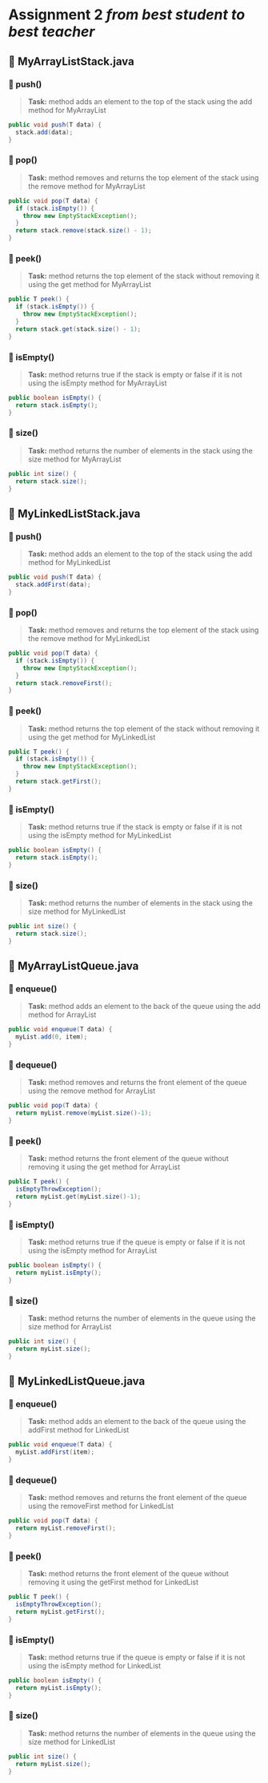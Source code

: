 # Assignment 2 *from best student to best teacher*
## 💨 MyArrayListStack.java
### 💬 push()
> **Task:** method adds an element to the top of the stack using the add method for MyArrayList
```java
public void push(T data) {
  stack.add(data);
}
```
### 💬 pop()
> **Task:** method removes and returns the top element of the stack using the remove method for MyArrayList
```java
public void pop(T data) {
  if (stack.isEmpty()) {
    throw new EmptyStackException();
  }
  return stack.remove(stack.size() - 1);
}
```
### 💬 peek()
> **Task:** method returns the top element of the stack without removing it using the get method for MyArrayList
```java
public T peek() {
  if (stack.isEmpty()) {
    throw new EmptyStackException();
  }
  return stack.get(stack.size() - 1);
}
```
### 💬 isEmpty()
> **Task:** method returns true if the stack is empty or false if it is not using the isEmpty method for MyArrayList
```java
public boolean isEmpty() {
  return stack.isEmpty();
}
```
### 💬 size()
> **Task:** method returns the number of elements in the stack using the size method for MyArrayList
```java
public int size() {
  return stack.size();
}
```


## 💨 MyLinkedListStack.java
### 💬 push()
> **Task:** method adds an element to the top of the stack using the add method for MyLinkedList
```java
public void push(T data) {
  stack.addFirst(data);
}
```
### 💬 pop()
> **Task:** method removes and returns the top element of the stack using the remove method for MyLinkedList
```java
public void pop(T data) {
  if (stack.isEmpty()) {
    throw new EmptyStackException();
  }
  return stack.removeFirst();
}
```
### 💬 peek()
> **Task:** method returns the top element of the stack without removing it using the get method for MyLinkedList
```java
public T peek() {
  if (stack.isEmpty()) {
    throw new EmptyStackException();
  }
  return stack.getFirst();
}
```
### 💬 isEmpty()
> **Task:** method returns true if the stack is empty or false if it is not using the isEmpty method for MyLinkedList
```java
public boolean isEmpty() {
  return stack.isEmpty();
}
```
### 💬 size()
> **Task:** method returns the number of elements in the stack using the size method for MyLinkedList
```java
public int size() {
  return stack.size();
}
```

## 💨 MyArrayListQueue.java
### 💬 enqueue()
> **Task:** method adds an element to the back of the queue using the add method for ArrayList
```java
public void enqueue(T data) {
  myList.add(0, item);
}
```
### 💬 dequeue()
> **Task:** method removes and returns the front element of the queue using the remove method for ArrayList
```java
public void pop(T data) {
  return myList.remove(myList.size()-1);
}
```
### 💬 peek()
> **Task:** method returns the front element of the queue without removing it using the get method for ArrayList
```java
public T peek() {
  isEmptyThrowException();
  return myList.get(myList.size()-1);
}
```
### 💬 isEmpty()
> **Task:** method returns true if the queue is empty or false if it is not using the isEmpty method for ArrayList
```java
public boolean isEmpty() {
  return myList.isEmpty();
}
```
### 💬 size()
> **Task:** method returns the number of elements in the queue using the size method for ArrayList
```java
public int size() {
  return myList.size();
}
```


## 💨 MyLinkedListQueue.java
### 💬 enqueue()
> **Task:** method adds an element to the back of the queue using the addFirst method for LinkedList
```java
public void enqueue(T data) {
  myList.addFirst(item);
}
```
### 💬 dequeue()
> **Task:** method removes and returns the front element of the queue using the removeFirst method for LinkedList
```java
public void pop(T data) {
  return myList.removeFirst();
}
```
### 💬 peek()
> **Task:** method returns the front element of the queue without removing it using the getFirst method for LinkedList
```java
public T peek() {
  isEmptyThrowException();
  return myList.getFirst();
}
```
### 💬 isEmpty()
> **Task:** method returns true if the queue is empty or false if it is not using the isEmpty method for LinkedList
```java
public boolean isEmpty() {
  return myList.isEmpty();
}
```
### 💬 size()
> **Task:** method returns the number of elements in the queue using the size method for LinkedList
```java
public int size() {
  return myList.size();
}
```
